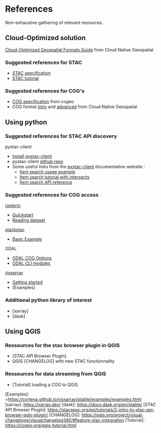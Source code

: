 <!-- ---
subtitle: Non-exhaustive gathering of relevant resources.
--- -->

# References 
Non-exhaustive gathering of relevant resources.
## Cloud-Optimized solution 
[Cloud-Optimized Geospatial Formats Guide] from Cloud Native Geospatial
### Suggested references for STAC 
- [STAC specification]
- [STAC tutorial]
### Suggested references for COG's
- [COG specification] from cogeo
- COG format [intro] and [advanced] from Cloud Native Geospatial


## Using python 
### Suggested references for STAC API discovery
pystac-client  

- [Install pystac-client]
- pystac-client [github repo]
- Some useful links from the [pystac-client] documentation website : 
    - [Item search usage example]
    - [Item search tutorial with intersects]
    - [Item search API reference]

### Suggested references for COG access
[rasterio]

- [Quickstart] 
- [Reading dataset]

[stackstac]

- [Basic Example]

GDAL

- [GDAL COG Options]
- [GDAL CLI modules]

[rioxarray]

- [Getting started]
- [Examples]

### Additional python library of interest 
- [xarray]
- [dask]

## Using QGIS 
### Ressources for the stac browser plugin in QGIS
- [STAC API Browser Plugin]
- QGIS [CHANGELOG] with new STAC functionnality

### Ressources for data streaming from QGIS
- [Tutorial] loading a COG to QGIS


[pystac-client]: https://pystac-client.readthedocs.io/en/stable/
[Item search usage example]: https://pystac-client.readthedocs.io/en/stable/usage.html#itemsearch
[Item search API reference]: <https://pystac-client.readthedocs.io/en/stable/api.html#item-search>
[Item search tutorial with intersects]: https://pystac-client.readthedocs.io/en/stable/tutorials/item-search-intersects.html
[github repo]: https://github.com/stac-utils/pystac-client/tree/main/docs/tutorials
[Install pystac-client]: https://github.com/stac-utils/pystac-client
[STAC specification]: https://stacspec.org/en/
[STAC tutorial]: https://stacspec.org/en/tutorials/
[Cloud-Optimized Geospatial Formats Guide]: https://guide.cloudnativegeo.org/
[COG specification]: https://www.cogeo.org/
[intro]: https://guide.cloudnativegeo.org/cloud-optimized-geotiffs/intro.html
[advanced]: https://guide.cloudnativegeo.org/cloud-optimized-geotiffs/cogs-details.html
[rasterio]: https://github.com/rasterio/rasterio
[Reading dataset]: https://rasterio.readthedocs.io/en/stable/topics/reading.html
[Quickstart]: https://rasterio.readthedocs.io/en/stable/quickstart.html
[stackstac]: https://stackstac.readthedocs.io/en/latest/
[Basic example]: https://stackstac.readthedocs.io/en/latest/basic.html
[GDAL COG Options]: https://gdal.org/en/stable/drivers/raster/cog.html#raster-cog
[GDAL CLI modules]: https://gdal.org/en/stable/programs/index.html#raster-programs
[rioxarray]: https://corteva.github.io/rioxarray/stable/
[Getting started]: https://corteva.github.io/rioxarray/stable/getting_started/getting_started.html
[Examples]: <https://corteva.github.io/rioxarray/stable/examples/examples.html
[xarray]: https://xarray.dev/
[dask]: https://docs.dask.org/en/stable/
[STAC API Browser Plugin]: https://stacspec.org/en/tutorials/2-intro-to-stac-api-browser-qgis-plugin/
[CHANGELOG]: https://qgis.org/project/visual-changelogs/visualchangelog340/#feature-stac-integration
[Tutorial]: https://cogeo.org/qgis-tutorial.html